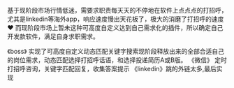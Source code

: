 
基于现阶段市场行情低迷，需要求职责每天天的不停地在软件上点点点的打招呼，尤其是linkedin等海外app，响应速度慢出天花板了，极大的消磨了打招呼的速度♥
而现阶段市场上暂未这种可高度自定义达到自己需求化的插件，所以确定自己开发款软件，满足自身求职需求。

《boss》 实现了可高度自定义动态匹配关键字搜索现阶段释放出来的全部合适自己的岗位需求，动态匹配选择打招呼话语，和选择投递简历A或B版。
《微信》 定时打招呼咨询，关键字匹配回复，收集答案提示
《linkedin》跳的外链太多,最后实现

